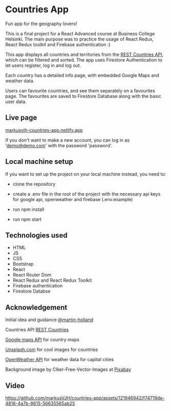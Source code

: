 # Countries App

Fun app for the geography lovers!

This is a final project for a React Advanced course at Business College Helsinki. The main purpose was to practice the usage of React Redux, React Redux toolkit and Firebase authentication :)

This app displays all countries and territories from the [REST Countries API](https://restcountries.com/), which can be filtered and sorted. The app uses Firestore Authentication to let users register, log in and log out.

Each country has a detailed info page, with embedded Google Maps and weather data.

Users can favourite countries, and see them separately on a favourites page. The favourites are saved to Firestore Database along with the basic user data.

## Live page

[markusvjh-countries-app.netlify.app](https://markusvjh-countries-app.netlify.app/)

If you don't want to make a new account, you can log in as 'demo@demo.com' with the password 'password'.

## Local machine setup

If you want to set up the project on your local machine instead, you need to:

- clone the repository

- create a .env file in the root of the project with the necessary api keys for google api, openweather and firebase (.env.example)

- run npm install
- run npm start

## Technologies used

- HTML
- JS
- CSS
- Bootstrap
- React
- React Router Dom
- React Redux and React Redux Toolkit
- Firebase authentication
- Firestore Databse

## Acknowledgement

Initial idea and guidance [@martin-holland](https://github.com/martin-holland)

Countries API [REST Countries](https://restcountries.com/)

[Google maps API](https://developers.google.com/maps/documentation/embed/get-started) for country maps

[Unsplash.com](https://unsplash.com/) for cool images for countries

[OpenWeather API](https://openweathermap.org/api) for weather data for capital cities

Background image by Clker-Free-Vector-Images at [ Pixabay](https://pixabay.com/vectors/globe-earth-continents-planet-296471/)

## Video



https://github.com/markusVJH/countries-app/assets/121946942/f74719de-4816-4a7b-8615-56635565ab25


